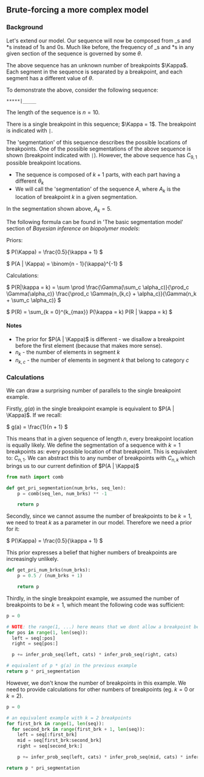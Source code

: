 ## Brute-forcing a more complex model

### Background

Let's extend our model. Our sequence will now be composed from _s and *s instead of 1s and 0s. Much like before, the frequency of _s and *s in any given section of the sequence is governed by some $\theta$.

The above sequence has an unknown number of breakpoints $\Kappa$. Each segment in the sequence is separated by a breakpoint, and each segment has a different value of $\theta$.

To demonstrate the above, consider the following sequence:

`*****|_____`

The length of the sequence is $n = 10$.

There is a single breakpoint in this sequence; $\Kappa = 1$. The breakpoint is indicated with `|`.

The 'segmentation' of this sequence describes the possible locations of breakpoints. One of the possible segmentations of the above sequence is shown (breakpoint indicated with `|`). However, the above sequence has $C_{9,1}$ possible breakpoint locations.

- The sequence is composed of $k + 1$ parts, with each part having a different $\theta_k$
- We will call the 'segmentation' of the sequence $A$, where $A_k$ is the location of breakpoint $k$ in a given segmentation.

In the segmentation shown above, $A_k = 5$.

The following formula can be found in 'The basic segmentation model' section of *Bayesian inference on biopolymer models*:

Priors:

$
P(\Kappa) = \frac{0.5}{\kappa + 1}
$

$
P(A | \Kappa) = \binom{n - 1}{\kappa}^{-1}
$

Calculations:

$
P(R|\kappa = k) = \sum \prod \frac{\Gamma(\sum_c \alpha_c)}{\prod_c \Gamma(\alpha_c)} \frac{\prod_c \Gamma(n_{k,c} + \alpha_c)}{\Gamma(n_k + \sum_c \alpha_c)}
$

$
P(R) = \sum_{k = 0}^{k_{max}} P(\kappa = k) P(R | \kappa = k)
$

#### Notes

- The prior for $P(A | \Kappa)$ is different - we disallow a breakpoint before the first element (because that makes more sense).
- $n_k$ - the number of elements in segment $k$
- $n_{k,c}$ - the number of elements in segment $k$ that belong to category $c$

### Calculations

We can draw a surprising number of parallels to the single breakpoint example.

Firstly, $g(a)$ in the single breakpoint example is equivalent to $P(A | \Kappa)$. If we recall:

$
g(a) = \frac{1}{n + 1}
$

This means that in a given sequence of length $n$, every breakpoint location is equally likely. We define the segmentation of a sequence with $k = 1$ breakpoints as: every possible location of that breakpoint. This is equivalent to: $C_{n,1}$. We can abstract this to any number of breakpoints with $C_{n,k}$ which brings us to our current definition of $P(A | \Kappa)$

```py
from math import comb

def get_pri_segmentation(num_brks, seq_len):
	p = comb(seq_len, num_brks) ** -1

	return p
```

Secondly, since we cannot assume the number of breakpoints to be $k = 1$, we need to treat $k$ as a parameter in our model. Therefore we need a prior for it:

$
P(\Kappa) = \frac{0.5}{\kappa + 1}
$

This prior expresses a belief that higher numbers of breakpoints are increasingly unlikely.

```py
def get_pri_num_brks(num_brks):
	p = 0.5 / (num_brks + 1)

	return p
```

Thirdly, in the single breakpoint example, we assumed the number of breakpoints to be $k = 1$, which meant the following code was sufficient:

```py
p = 0

# NOTE: the range(1, ...) here means that we dont allow a breakpoint before the first element
for pos in range(1, len(seq)):
  left = seq[:pos]
  right = seq[pos:]

  p += infer_prob_seq(left, cats) * infer_prob_seq(right, cats)

# equivalent of p * g(a) in the previous example
return p * pri_segmentation
```

However, we don't know the number of breakpoints in this example. We need to provide calculations for other numbers of breakpoints (eg. $k = 0$ or $k = 2$).

```py
p = 0

# an equivalent example with k = 2 breakpoints
for first_brk in range(1, len(seq)):
  for second_brk in range(first_brk + 1, len(seq)):
    left = seq[:first_brk]
    mid = seq[first_brk:second_brk]
    right = seq[second_brk:]

    p += infer_prob_seq(left, cats) * infer_prob_seq(mid, cats) * infer_prob_seq(right, cats)

return p * pri_segmentation
```
